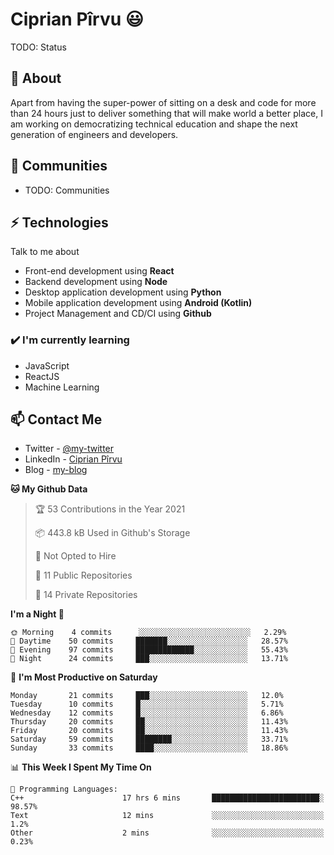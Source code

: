 # Ciprian Pîrvu 😃

TODO: Status

## 🧐 About

Apart from having the super-power of sitting on a desk and code for more than 24 hours just to deliver something that will make world a better place, I am working on democratizing technical education and shape the next generation of engineers and developers.

## 👯 Communities

-   TODO: Communities

## ⚡ Technologies

Talk to me about

-   Front-end development using **React**
-   Backend development using **Node**
-   Desktop application development using **Python**
-   Mobile application development using **Android (Kotlin)**
-   Project Management and CD/CI using **Github**

### ✔️ I'm currently learning

-   JavaScript
-   ReactJS
-   Machine Learning

## 📫 Contact Me

-   Twitter - [@my-twitter]()
-   LinkedIn - [Ciprian Pîrvu](https://www.linkedin.com/in/p%C3%AErvu-ciprian-cristian-4415991b1/)
-   Blog - [my-blog]()

<!--START_SECTION:waka-->
**🐱 My Github Data** 

> 🏆 53 Contributions in the Year 2021
 > 
> 📦 443.8 kB Used in Github's Storage 
 > 
> 🚫 Not Opted to Hire
 > 
> 📜 11 Public Repositories 
 > 
> 🔑 14 Private Repositories  
 > 
**I'm a Night 🦉** 

```text
🌞 Morning    4 commits      ░░░░░░░░░░░░░░░░░░░░░░░░░   2.29% 
🌆 Daytime    50 commits     ███████░░░░░░░░░░░░░░░░░░   28.57% 
🌃 Evening    97 commits     █████████████░░░░░░░░░░░░   55.43% 
🌙 Night      24 commits     ███░░░░░░░░░░░░░░░░░░░░░░   13.71%

```
📅 **I'm Most Productive on Saturday** 

```text
Monday       21 commits     ███░░░░░░░░░░░░░░░░░░░░░░   12.0% 
Tuesday      10 commits     █░░░░░░░░░░░░░░░░░░░░░░░░   5.71% 
Wednesday    12 commits     █░░░░░░░░░░░░░░░░░░░░░░░░   6.86% 
Thursday     20 commits     ██░░░░░░░░░░░░░░░░░░░░░░░   11.43% 
Friday       20 commits     ██░░░░░░░░░░░░░░░░░░░░░░░   11.43% 
Saturday     59 commits     ████████░░░░░░░░░░░░░░░░░   33.71% 
Sunday       33 commits     ████░░░░░░░░░░░░░░░░░░░░░   18.86%

```


📊 **This Week I Spent My Time On** 

```text
💬 Programming Languages: 
C++                      17 hrs 6 mins       ████████████████████████░   98.57% 
Text                     12 mins             ░░░░░░░░░░░░░░░░░░░░░░░░░   1.2% 
Other                    2 mins              ░░░░░░░░░░░░░░░░░░░░░░░░░   0.23%

```


<!--END_SECTION:waka-->
